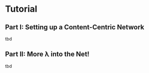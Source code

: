 # Tutorial

## Part I: Setting up a Content-Centric Network

tbd

## Part II: More λ into the Net!

tbd